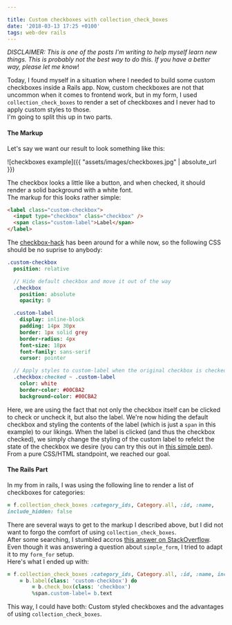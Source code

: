 ```yaml
---

title: Custom checkboxes with collection_check_boxes
date: '2018-03-13 17:25 +0100'
tags: web-dev rails
---
```


_DISCLAIMER: This is one of the posts I'm writing to help myself learn new things. This is probably not the best way to do this. If you have a better way, please let me know_!

Today, I found myself in a situation where I needed to build some custom
checkboxes inside a Rails app. Now, custom checkboxes are not that uncommon when
it comes to frontend work, but in my form, I used `collection_check_boxes` to render a
set of checkboxes and I never had to apply custom styles to those.  
I'm going to split this up in two parts.

#### The Markup

Let's say we want our result to look something like this:

![checkboxes example]({{ "assets/images/checkboxes.jpg" | absolute_url }})

The checkbox looks a little like a button, and when checked, it should render a
solid background with a white font.  
The markup for this looks rather simple:

```html
<label class="custom-checkbox">
  <input type="checkbox" class="checkbox" />
  <span class="custom-label">Label</span>
</label>
```

The [checkbox-hack](https://css-tricks.com/the-checkbox-hack/) has been around for a while now, so the following CSS should
be no suprise to anybody:

```sass
.custom-checkbox
  position: relative

  // Hide default checkbox and move it out of the way
  .checkbox
    position: absolute
    opacity: 0

  .custom-label
    display: inline-block
    padding: 14px 30px
    border: 1px solid grey
    border-radius: 4px
    font-size: 18px
    font-family: sans-serif
    cursor: pointer

  // Apply styles to custom-label when the original checkbox is checked
  .checkbox:checked ~ .custom-label
    color: white
    border-color: #00CBA2
    background-color: #00CBA2
```

Here, we are using the fact that not
only the checkbox itself can be clicked to check or uncheck it, but also the label. We're now hiding the default checkbox and styling the contents of the
label (which is just a `span` in this example) to our likings. When the label is clicked (and thus the checkbox checked), we
simply change the styling of the custom label to refelct the state of the
checkbox we desire (you can try this out in [this simple pen](https://codepen.io/christianmitc/pen/wmMWGm)).  
From a pure CSS/HTML standpoint, we reached our goal.

#### The Rails Part

In my from in rails, I was using the following line to render a list of
checkboxes for categories:

```ruby
= f.collection_check_boxes :category_ids, Category.all, :id, :name,
include_hidden: false
```

There are several ways to get to the markup I described above, but I did not
want to forgo the comfort of using `collection_check_boxes`.  
After some searching, I stumbled accros [this answer on
StackOverflow](https://stackoverflow.com/a/12037625/4181679). Even though it was
answering a question about `simple_form`, I tried to adapt it to my `form_for` setup.  
Here's what I ended up with:

```ruby
= f.collection_check_boxes :category_ids, Category.all, :id, :name, include_hidden: false do |b|
	= b.label(class: 'custom-checkbox') do
		= b.check_box(class: 'checkbox')
		%span.custom-label= b.text
```

This way, I could have both: Custom styled checkboxes and the advantages of using `collection_check_boxes`.
